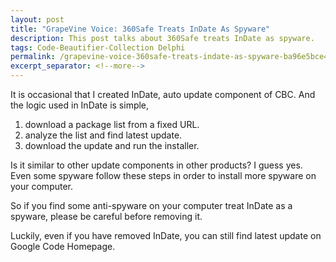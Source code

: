 ```yaml
---
layout: post
title: "GrapeVine Voice: 360Safe Treats InDate As Spyware"
description: This post talks about 360Safe treats InDate as spyware.
tags: Code-Beautifier-Collection Delphi
permalink: /grapevine-voice-360safe-treats-indate-as-spyware-ba96e5bce4e2
excerpt_separator: <!--more-->
---
```

It is occasional that I created InDate, auto update component of CBC. And the logic used in InDate is simple,

1. download a package list from a fixed URL.
1. analyze the list and find latest update.
1. download the update and run the installer.

Is it similar to other update components in other products? I guess yes. Even some spyware follow these steps in order to install more spyware on your computer.

So if you find some anti-spyware on your computer treat InDate as a spyware, please be careful before removing it.

Luckily, even if you have removed InDate, you can still find latest update on Google Code Homepage.
<!--more-->